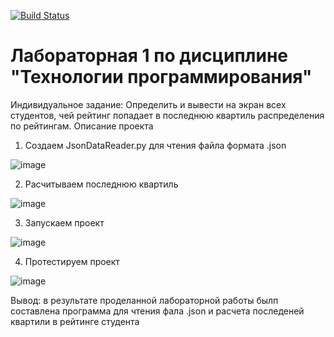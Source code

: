[![Build Status](https://app.travis-ci.com/Artem-bobunov/PTLab1.svg?branch=main)](https://app.travis-ci.com/Artem-bobunov/PTLab1)
# Лабораторная 1 по дисциплине "Технологии программирования"
Индивидуальное задание:
Определить и вывести на экран всех студентов, чей рейтинг попадает в последнюю квартиль распределения по рейтингам.
Описание проекта 
1. Создаем JsonDataReader.py для чтения файла формата .json


![image](https://user-images.githubusercontent.com/38436717/146553899-31e078ec-c57a-481e-97d5-21a7d0362a50.png)


2. Расчитываем последнюю квартиль 


![image](https://user-images.githubusercontent.com/38436717/146553977-ecda33e8-cbf5-4c1d-a413-44f63bf3bffd.png)


3. Запускаем проект 


![image](https://user-images.githubusercontent.com/38436717/146554181-821f4f10-2273-43b3-87e3-009fb900423b.png)


4. Протестируем проект


![image](https://user-images.githubusercontent.com/38436717/146554381-cb1a8c6a-93b3-4d1c-a1ea-f829b5b9e608.png)


Вывод: в результате проделанной лабораторной работы былп составлена программа для чтения фала .json и расчета последеней квартили в рейтинге студента
